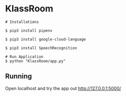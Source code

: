 # KlassRoom

```
# Installations

$ pip3 install pipenv

$ pip3 install google-cloud-language

$ pip3 install SpeechRecognition

# Run Application
$ python "KlassRoom/app.py"
```

## Running

Open localhost and try the app out http://127.0.0.1:5000/